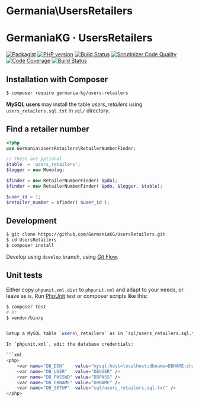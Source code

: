# Germania\UsersRetailers

# GermaniaKG · UsersRetailers


[![Packagist](https://img.shields.io/packagist/v/germania-kg/users-retailers.svg?style=flat)](https://packagist.org/packages/germania-kg/users-retailers)
[![PHP version](https://img.shields.io/packagist/php-v/germania-kg/users-retailers.svg)](https://packagist.org/packages/germania-kg/users-retailers)
[![Build Status](https://img.shields.io/travis/GermaniaKG/UsersRetailers.svg?label=Travis%20CI)](https://travis-ci.org/GermaniaKG/UsersRetailers)
[![Scrutinizer Code Quality](https://scrutinizer-ci.com/g/GermaniaKG/UsersRetailers/badges/quality-score.png?b=master)](https://scrutinizer-ci.com/g/GermaniaKG/UsersRetailers/?branch=master)
[![Code Coverage](https://scrutinizer-ci.com/g/GermaniaKG/UsersRetailers/badges/coverage.png?b=master)](https://scrutinizer-ci.com/g/GermaniaKG/UsersRetailers/?branch=master)
[![Build Status](https://scrutinizer-ci.com/g/GermaniaKG/UsersRetailers/badges/build.png?b=master)](https://scrutinizer-ci.com/g/GermaniaKG/UsersRetailers/build-status/master)


## Installation with Composer

```bash
$ composer require germania-kg/users-retailers
```

**MySQL users** may install the table *users\_retailers* using `users_retailers.sql.txt` in `sql/` directory.

## Find a retailer number

```php
<?php
use Germania\UsersRetailers\RetailerNumberFinder;

// These are pptional
$table  = 'users_retailers';
$logger = new Monolog;

$finder = new RetailerNumberFinder( $pdo);
$finder = new RetailerNumberFinder( $pdo, $logger, $table);

$user_id = 1;
$retailer_number = $finder( $user_id );
```



## Development

```bash
$ git clone https://github.com/GermaniaKG/UsersRetailers.git
$ cd UsersRetailers
$ composer install
```

Develop using `develop` branch, using [Git Flow](https://github.com/nvie/gitflow).   

## Unit tests

Either copy `phpunit.xml.dist` to `phpunit.xml` and adapt to your needs, or leave as is. Run [PhpUnit](https://phpunit.de/) test or composer scripts like this:

```bash
$ composer test
# or
$ vendor/bin/p


Setup a MySQL table `users\_retailers` as in `sql/users_retailers.sql.txt `. 

In `phpunit.xml`, edit the database credentials:

```xml
<php>
	<var name="DB_DSN"    value="mysql:host=localhost;dbname=DBNAME;charset=utf8" />
	<var name="DB_USER"   value="DBUSER" />
	<var name="DB_PASSWD" value="DBPASS" />
	<var name="DB_DBNAME" value="DBNAME" />
	<var name="DB_SETUP"  value="sql/users_retailers.sql.txt" />
</php>
```
